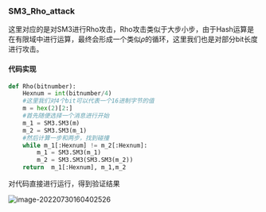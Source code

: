 ### SM3_Rho_attack

这里对应的是对SM3进行Rho攻击，Rho攻击类似于大步小步，由于Hash运算是在有限域中进行运算，最终会形成一个类似$\rho$的循环，这里我们也是对部分bit长度进行攻击。

#### 代码实现

```python
def Rho(bitnumber):
    Hexnum = int(bitnumber/4)
    #这里我们对4个bit可以代表一个16进制字节的值
    m = hex(2)[2:]
    #首先随便选择一个消息进行开始
    m_1 = SM3.SM3(m)
    m_2 = SM3.SM3(m_1)
    #然后计算一步和两步，找到碰撞
    while m_1[:Hexnum] != m_2[:Hexnum]:
        m_1 = SM3.SM3(m_1)
        m_2 = SM3.SM3(SM3.SM3(m_2))
    return  m_1[:Hexnum], m_1,m_2

```



对代码直接进行运行，得到验证结果

![image-20220730160402526](C:\Users\lc-lzq\AppData\Roaming\Typora\typora-user-images\image-20220730160402526.png)